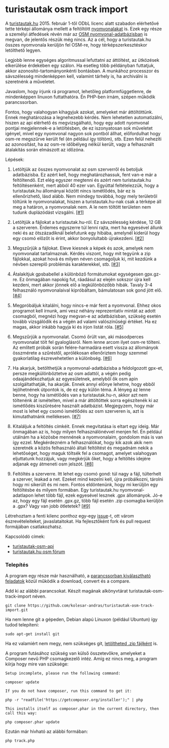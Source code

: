 turistautak osm track import
============================

A [turistautak.hu](http://turistautak.hu/) 2015. február 1-től ODbL licenc alatt szabadon elérhetővé tette térképi állománya mellett a feltöltött [nyomvonalakat](http://turistautak.hu/tracks.php) is. Ezek egy része a személyi átfedések révén már az [OSM nyomvonal-adatbázisban](http://www.openstreetmap.org/traces) is megvan, de jelentős részük még nincs. Az a cél, hogy a turistautak.hu összes nyomvonala kerüljön fel OSM-re, hogy térképszerkesztéskor letölthető legyen.

Legjobb lenne egységes algoritmussal lefuttatni az áttöltést, az ütközések elkerülése érdekében egy szálon. Ha esetleg több példányban futtatjuk, akkor azonosító-tartományonkénti bontásban. A munkához processzor és sávszélesség mindenképpen kell, valamint tárhely is, ha archiválni is szeretnénk a műveletet.

Javaslom, hogy írjunk rá programot, lehetőleg platformfüggetlenre, de mindenképpen linuxon futtathatóra. Én PHP-ben írnám, szépen működik parancssorban.

Fontos, hogy valahogyan kihagyjuk azokat, amelyeket már áttöltöttünk. Ennek meghatározása a legnehezebb kérdés. Nem lehetetlen automatizálni, hiszen az api elérhető és megvizsgálható, hogy egy adott nyomvonal pontjai megjelennek-e a letöltésben, de ez iszonyatosan sok műveletet igényel, mivel egy nyomvonal nagyon sok pontból állhat, előfordulhat hogy osm-re megszűrve került fel (én például így töltöm), stb. Ezen felül nehezíti az azonosítást, ha az osm-re időbélyeg nélkül került, vagy a felhasznált átalakítás során elmászott az időzóna.

Lépések:

1. Letöltjük az összes nyomvonalat az osm szerverről és betoljuk adatbázisba. Ez azért kell, hogy meghatározhassuk, fent van-e már a feltöltendő. Ezt elég egyszer megtenni és azért nem turistautak.hu feltöltésenként, mert abból 40 ezer van. Egyúttal feltételezzük, hogy a turistautak.hu állományai között nincs ismétlődés, bár ez is ellenőrizhető, lásd alább. Nem mindegy továbbá, hogy mely területről töltünk le nyomvonalakat, hiszen a turistautak.hu-nak csak a térképe áll meg a határon, a nyomvonalak nem. A le nem töltött területen nem tudunk duplázódást vizsgálni. [[#1]](https://github.com/kolesar-andras/turistautak-osm-track-import/issues/1)

2. Letöltjük a fájlokat a turistautak.hu-ról. Ez sávszélesség kérdése, 12 GB a szerveren. Érdemes egyszerre túl lenni rajta, mert ha egyesével állunk neki és az ötszázadiknál belefutunk egy hibába, amelynél kiderül hogy egy csomó előzőt is érint, akkor bonyolultabb újrakezdeni. [[#2]](https://github.com/kolesar-andras/turistautak-osm-track-import/issues/2)

3. Megszűrjük a fájlokat. Eleve kiesnek a képek és azok, amelyek nem nyomvonalat tartalmaznak. Kérdés viszont, hogy mit tegyünk a zip fájlokkal, azokat hová és milyen néven csomagoljuk ki, mit kezdünk a névben szereplő problémás karakterekkel, stb. [[#3]](https://github.com/kolesar-andras/turistautak-osm-track-import/issues/3)

4. Átalakítjuk gpsbabellel a különböző formátumokat egységesen gpx.gz-re. Ez önmagában napokig fut, ráadásul az elején sokszor újra kell kezdeni, mert akkor jönnek elő a legkülönbözőbb hibák. Tavaly 3-4 felhasználó nyomvonalaival kipróbáltam, bámulatosan sok gond jött elő. [[#4]](https://github.com/kolesar-andras/turistautak-osm-track-import/issues/4)

5. Megpróbáljuk kitalálni, hogy nincs-e már fent a nyomvonal. Ehhez okos programot kell írnunk, ami vesz néhány reprezentatív mintát az adott csomagból, megnézi hogy megvan-e az adatbázisban, szükség esetén tovább vizsgálódik és a végén ad valami valószínűségi értéket. Ha ez magas, akkor inkább hagyja ki és írjon listát róla. [[#5]](https://github.com/kolesar-andras/turistautak-osm-track-import/issues/5)

6. Megszűrjük a nyomvonalat. Csomó őrült van, aki másodperces nyomvonalat tölt fel gyaloglásról. Nem lenne arcom ilyet osm-re tölteni. Az említett próbák során felére-harmadára esett vissza az állományok összmérete a szűréstől, aprólékosan ellenőriztem hogy szemmel gyakorlatilag észrevehetetlen a különbség. [[#6]](https://github.com/kolesar-andras/turistautak-osm-track-import/issues/6)

7. Ha akarjuk, betölthetjük a nyomvonal-adatbázisba a feldolgozott gpx-et, persze megkülönböztetve az osm adattól, a végén pedig odaajándékozhatjuk az egyesületnek, amelyből ők osm apin szolgáltathatják, ha akarják. Ennek annyi előnye lehetne, hogy ebből lejöhetnének útpontok is, de ez egy külön téma. A lényeg az lenne benne, hogy ha ismétlődés van a turistautak.hu-n, akkor azt nem töltenénk át ismételten, mivel a már áttöltöttek sorra egészítenék ki az ismétlődés kiszűrésére használt adatbázist. Megjegyzem, hogy már most is lehet egy csomó ismétlődés az osm szerveren is, azt is kimutathatnánk mellékesen. [[#7]](https://github.com/kolesar-andras/turistautak-osm-track-import/issues/7)

8. Kitaláljuk a feltöltés címkéit. Ennek megvitatása is eltart egy ideig. Már önmagában az is, hogy milyen felhasználónévvel menjen fel. Én például utálnám ha a közösbe mennének a nyomvonalaim, gondolom más is van így ezzel. Megkérdezném a felhasználókat, hogy kik azok akik nem szeretnék a közös felhasználó általi feltöltést és megadnám nekik a lehetőséget, hogy maguk töltsék fel a csomagot, amelyet valahogyan eljuttatunk hozzájuk, vagy megkérjük őket, hogy a feltöltés idejére adjanak egy átmeneti osm jelszót. [[#8]](https://github.com/kolesar-andras/turistautak-osm-track-import/issues/8)

9. Feltöltés a szerverre. Itt lehet egy csomó gond: túl nagy a fájl, túlterhelt a szerver, leakad a net. Ezeket mind kezelni kell, újra próbálkozni, tárolni hogy mi sikerült és mi nem. Fontos eldöntenünk, hogy mi kerüljön egy feltöltésbe és milyem formában. Egy turistautak.hu nyomvonal-adatlapon lehet több fájl, ezek egyesével lesznek .gpx állományok. Jó-e az, hogy egy fájl esetén .gpx.gz, több fájl esetén .zip csomagba kerüljön a .gpx? Vagy van jobb ötletetek? [[#9]](https://github.com/kolesar-andras/turistautak-osm-track-import/issues/9)

Létrehoztam a fenti kilenc ponthoz egy-egy [issue](https://github.com/kolesar-andras/turistautak-osm-track-import/issues)-t, ott várom észrevételeiteket, javaslataitokat. Ha fejlesztőként fork és pull request formájában csatlakozhatsz.

Kapcsolódó címek:

* [turistautak-osm-api](https://github.com/kolesar-andras/turistautak-osm-api)
* [turistautak.hu osm fórum](http://turistautak.hu/forum.php?id=osm)

### Telepítés

A program egy része már használható, a [parancssorban kiválasztható feladatok](https://github.com/kolesar-andras/turistautak-osm-track-import/issues/11) közül működik a download, convert és a compare.

Add ki az alábbi parancsokat. Készít magának alkönyvtárat turistautak-osm-track-import néven.

	git clone https://github.com/kolesar-andras/turistautak-osm-track-import.git
	
Ha nem lenne git a gépeden, Debian alapú Linuxon (például Ubuntun) így tudod telepíteni:
	
	sudo apt-get install git
	
Ha ez valamiért nem megy, nem szükséges git, [letöltheted .zip fájlként](https://github.com/kolesar-andras/turistautak-osm-track-import/archive/master.zip) is.

A program futásához szükség van külső összetevőkre, amelyeket a Composer nevű PHP csomagkezelő intéz. Amíg ez nincs meg, a program kiírja hogy mire van szüksége:

	Setup incomplete, please run the following command:

	composer update

	If you do not have composer, run this command to get it:

	php -r "readfile('https://getcomposer.org/installer');" | php

	This installs itself as composer.phar in the current directory, then call this way:

	php composer.phar update

Ezután már hívható az alábbi formában:

	php track.php

